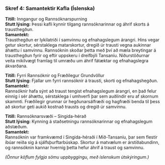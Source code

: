 ### Skref 4: Samantektir Kafla (Íslenska)  

**Titill:** Inngangur og Rannsóknarspurning  
**Stutt lýsing:** Þessi kafli kynnir tilgang rannsóknarinnar og áhrif skorts á trausthegðun.  
**Samantekt:**  
Trausthegðun er lykilatriði í samvinnu og efnahagslegum árangri. Hins vegar getur skortur, sérstaklega matarskortur, dregið úr trausti vegna aukinnar áhættu í samvinnu. Rannsóknin skoðar þetta með því að mæla breytingar á trausthegðun fyrir og eftir uppskeru í dreifbýli Tansaníu. Niðurstöðurnar veita mikilvægt framlag til umræðu um áhrif fátæktar og efnahagslegra ákvarðana.

**Titill:** Fyrri Rannsóknir og Fræðilegur Grundvöllur  
**Stutt lýsing:** Fjallar um fyrri rannsóknir á trausti, skorti og efnahagshegðun.  
**Samantekt:**  
Rannsóknir hafa sýnt að traust tengist efnahagslegum árangri, en það felur einnig í sér áhættu, sérstaklega í umhverfi þar sem auðlindir eru af skornum skammti. Fræðilegir grunnar úr hegðunarsálfræði og hagfræði benda til þess að skortur geti aukið kostnað trausts og dregið úr samvinnu.

**Titill:** Rannsóknarsvæði – Singida-hérað  
**Stutt lýsing:** Kynning á staðsetningu rannsóknarinnar og efnahagslegum aðstæðum.  
**Samantekt:**  
Rannsóknin var framkvæmd í Singida-héraði í Mið-Tansaníu, þar sem flestir íbúar reiða sig á sjálfsþurftarbúskap. Skortur á matvælum er árstíðabundinn, og rannsóknin kannar hvernig þetta hefur áhrif á traust og samvinnu.

*(Önnur köflum fylgja sömu uppbyggingu, með íslenskum útskýringum.)*  
